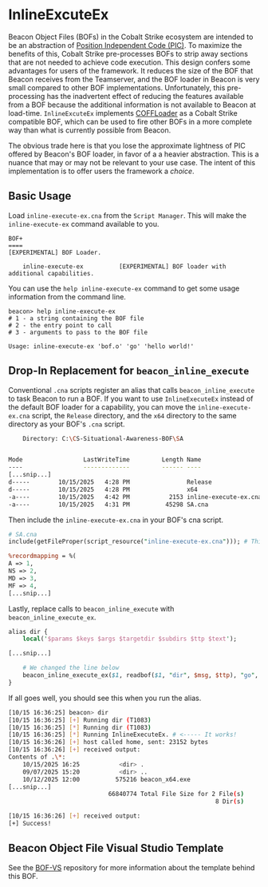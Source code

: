 # InlineExcuteEx
Beacon Object Files (BOFs) in the Cobalt Strike ecosystem are intended to be an abstraction of [Position Independent Code (PIC)](https://aff-wg.org/). To maximize
the benefits of this, Cobalt Strike pre-processes BOFs to strip away sections that are not needed to achieve code execution. This design
confers some advantages for users of the framework. It reduces the size of the BOF that Beacon receives from the Teamserver, and the BOF 
loader in Beacon is very small compared to other BOF implementations. Unfortunately, this pre-processing has the inadvertent effect of
reducing the features available from a BOF because the additional information is not available to Beacon at load-time. `InlineExcuteEx`
implements [COFFLoader](https://github.com/trustedsec/COFFLoader) as a Cobalt Strike compatible BOF, which can be used to fire other BOFs
in a more complete way than what is currently possible from Beacon.

The obvious trade here is that you lose the approximate lightness of PIC offered by Beacon's BOF loader, in favor of a a heavier abstraction. This is a nuance that may or may not be relevant to your use case. The intent of this implementation is to offer users the framework a *choice*.

## Basic Usage
Load `inline-execute-ex.cna` from the `Script Manager`. This will make the `inline-execute-ex` command available to you.

```
BOF+
====
[EXPERIMENTAL] BOF Loader.

    inline-execute-ex          [EXPERIMENTAL] BOF loader with additional capabilities.
```

You can use the `help inline-execute-ex` command to get some usage information from the command line.

```
beacon> help inline-execute-ex
# 1 - a string containing the BOF file
# 2 - the entry point to call
# 3 - arguments to pass to the BOF file

Usage: inline-execute-ex 'bof.o' 'go' 'hello world!'
```

## Drop-In Replacement for `beacon_inline_execute`
Conventional `.cna` scripts register an alias that calls `beacon_inline_execute` to task Beacon to run a BOF. If you want to use `InlineExecuteEx` instead of the default BOF loader for a capability, you can move the `inline-execute-ex.cna` script, the `Release` directory, and the `x64` directory to the same directory as your BOF's `.cna` script.

```sh
    Directory: C:\CS-Situational-Awareness-BOF\SA


Mode                 LastWriteTime         Length Name
----                 -------------         ------ ----
[...snip...]
d-----        10/15/2025   4:28 PM                Release
d-----        10/15/2025   4:28 PM                x64
-a----        10/15/2025   4:42 PM           2153 inline-execute-ex.cna
-a----        10/15/2025   4:31 PM          45298 SA.cna
```

Then include the `inline-execute-ex.cna` in your BOF's cna script.
```perl
# SA.cna
include(getFileProper(script_resource("inline-execute-ex.cna"))); # This is the line you want to add

%recordmapping = %(
A => 1,
NS => 2,
MD => 3,
MF => 4,
[...snip...]
```

Lastly, replace calls to `beacon_inline_execute` with `beacon_inline_execute_ex`.
```perl
alias dir {
	local('$params $keys $args $targetdir $subdirs $ttp $text');

[...snip...]

    # We changed the line below
	beacon_inline_execute_ex($1, readbof($1, "dir", $msg, $ttp), "go", $args);
}
```
If all goes well, you should see this when you run the alias.
```sh
[10/15 16:36:25] beacon> dir
[10/15 16:36:25] [+] Running dir (T1083)
[10/15 16:36:25] [*] Running dir (T1083)
[10/15 16:36:25] [*] Running InlineExecuteEx. # <----- It works!
[10/15 16:36:26] [+] host called home, sent: 23152 bytes
[10/15 16:36:26] [+] received output:
Contents of .\*:
	10/15/2025 16:25           <dir> .
	09/07/2025 15:20           <dir> ..
	10/12/2025 12:00          575216 beacon_x64.exe
[...snip...]
	                        66840774 Total File Size for 2 File(s)
	                                                      8 Dir(s)

[10/15 16:36:26] [+] received output:
[+] Success!

```

## Beacon Object File Visual Studio Template

See the [BOF-VS](https://github.com/Cobalt-Strike/bof-vs) repository for more information about the template behind this BOF.